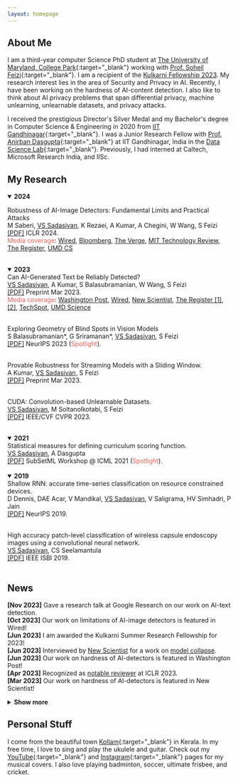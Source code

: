 ```yaml
---
layout: homepage
---
```


## About Me

I am a third-year computer Science PhD student at [The University of Maryland, College Park](https://www.cs.umd.edu/people/vinu){:target="_blank"} working with [Prof. Soheil Feizi](https://www.cs.umd.edu/~sfeizi/){:target="_blank"}. I am a recipient of the [Kulkarni Fellowship 2023](https://www.cs.umd.edu/article/2023/06/graduate-student-vinu-sankar-sadasivan-receives-kulkarni-foundation-summer-research).
My research interest lies in the area of Security and Privacy in AI. Recently, I have been working on the hardness of AI-content detection. I also like to think about AI privacy problems that span differential privacy, machine unlearning, unlearnable datasets, and privacy attacks.
 
I received the prestigious Director's Silver Medal and my Bachelor's degree in Computer Science & Engineering in 2020 from [IIT Gandhinagar](https://www.iitgn.ac.in/){:target="_blank"}. I was a Junior Research Fellow with [Prof. Anirban Dasgupta](https://labs.iitgn.ac.in/datascience/anirban-dasgupta/){:target="_blank"} at IIT Gandhinagar, India in the [Data Science Lab](https://labs.iitgn.ac.in/datascience/){:target="_blank"}. Previously, I had interned at Caltech, Microsoft Research India, and IISc. 

## My Research

<details open>
  <summary><b>2024</b></summary>

 Robustness of AI-Image Detectors: Fundamental Limits and Practical Attacks<br>
 M Saberi, <u>VS Sadasivan</u>, K Rezaei, A Kumar, A Chegini, W Wang, S Feizi<br>
 <a href="https://arxiv.org/abs/2310.00076" target="_blank">[PDF]</a> ICLR 2024.<br/>
 <span style="color:#F75D59">Media coverage</span>: 
 <a href="https://www.wired.com/story/artificial-intelligence-watermarking-issues/" target="_blank">Wired</a>,
 <a href="https://www.bloomberg.com/news/newsletters/2023-11-06/biden-ai-executive-order-shows-urgency-of-deepfakes?cmpid=BBD110623_TECH&utm_medium=email&utm_source=newsletter&utm_term=231106&utm_campaign=tech" target="_blank">Bloomberg</a>,
 <a href="https://www.theverge.com/2023/10/31/23940626/artificial-intelligence-ai-digital-watermarks-biden-executive-order" target="_blank">The Verge</a>,
 <a href="https://www.technologyreview.com/2023/11/06/1082996/the-inside-scoop-on-watermarking-and-content-authentication/" target="_blank">MIT Technology Review</a>,
 <a href="https://www.theregister.com/2023/10/02/watermarking_security_checks/" target="_blank">The Register</a>,
 <a href="https://www.cs.umd.edu/article/2023/11/watermarks-aren%E2%80%99t-silver-bullet-ai-misinformation" target="_blank">UMD CS</a>
 <br><br>

</details>

<details open>
  <summary><b>2023</b></summary>
Can AI-Generated Text be Reliably Detected?<br>
 <u>VS Sadasivan</u>, A Kumar, S Balasubramanian, W Wang, S Feizi<br>
 <a href="https://arxiv.org/abs/2303.11156" target="_blank">[PDF]</a> Preprint Mar 2023.<br/>
 <span style="color:#F75D59">Media coverage</span>: 
 <a href="https://www.washingtonpost.com/technology/2023/06/02/turnitin-ai-cheating-detector-accuracy/" target="_blank">Washington Post</a>,
 <a href="https://www.wired.com/story/ai-detection-chat-gpt-college-students/" target="_blank">Wired</a>,
 <a href="https://www.newscientist.com/article/2366824-reliably-detecting-ai-generated-text-is-mathematically-impossible/" target="_blank">New Scientist</a>,
 <a href="https://www.theregister.com/2023/03/21/detecting_ai_generated_text/" target="_blank">The Register [1]</a>,
 <a href="https://www.theregister.com/2023/05/17/university_chatgpt_grades/" target="_blank">[2]</a>,
 <a href="https://www.techspot.com/news/98031-reliable-detection-ai-generated-text-impossible-new-study.html" target="_blank">TechSpot</a>,
 <a href="https://cmns.umd.edu/news-events/news/ai-generated-content-actually-detectable" target="_blank">UMD Science</a>
 <br><br>
 

Exploring Geometry of Blind Spots in Vision Models<br>
S Balasubramanian*, G Sriramanan*, <u>VS Sadasivan</u>, S Feizi<br>
 <a href="#" target="_blank">[PDF]</a> NeurIPS 2023 (<span style="color:#F75D59">Spotlight</span>).<br><br>
 
 
Provable Robustness for Streaming Models with a Sliding Window.<br>
 A Kumar, <u>VS Sadasivan</u>, S Feizi<br>
 <a href="https://arxiv.org/abs/2303.16308" target="_blank">[PDF]</a> Preprint Mar 2023.<br><br>

 
 CUDA: Convolution-based Unlearnable Datasets.<br>
 <u>VS Sadasivan</u>, M Soltanolkotabi, S Feizi<br>
 <a href="https://arxiv.org/abs/2303.04278" target="_blank">[PDF]</a> IEEE/CVF CVPR 2023.<br><br>
</details>

<details open>
  <summary><b>2021</b></summary>
Statistical measures for defining curriculum scoring function.<br>
 <u>VS Sadasivan</u>, A Dasgupta<br>
 <a href="https://arxiv.org/abs/2103.00147" target="_blank">[PDF]</a> SubSetML Workshop @ ICML 2021 (<span style="color:#F75D59">Spotlight</span>).<br><br>
</details>

<details open>
 <summary><b>2019</b></summary>
Shallow RNN: accurate time-series classification on resource constrained devices.<br>
 D Dennis, DAE Acar, V Mandikal, <u>VS Sadasivan</u>, V Saligrama, HV Simhadri, P Jain<br>
<a href="http://papers.nips.cc/paper/9451-shallow-rnn-accurate-time-series-classification-on-resource-constrained-devices.pdf" target="_blank">[PDF]</a> NeurIPS 2019.<br><br>
 
High accuracy patch-level classification of wireless capsule endoscopy images using a convolutional neural network.<br>
 <u>VS Sadasivan</u>, CS Seelamantula<br>
<a href="https://ieeexplore.ieee.org/abstract/document/8759324/" target="_blank">[PDF]</a> IEEE ISBI 2019.<br><br>
</details>
<p/>

## News

**[Nov 2023]** Gave a research talk at Google Research on our work on AI-text detection.<br> 
**[Oct 2023]** Our work on limitations of AI-image detectors is featured in Wired!<br>
**[Jun 2023]** I am awarded the Kulkarni Summer Research Fellowship for 2023!<br>
**[Jun 2023]** Interviewed by <a href="https://www.newscientist.com/article/2378706-ais-will-become-useless-if-they-keep-learning-from-other-ais/">New Scientist</a> for a work on <a href="https://arxiv.org/abs/2305.17493">model collapse</a>.
**[Jun 2023]** Our work on hardness of AI-detectors is featured in Washington Post!<br>
**[Apr 2023]** Recognized as <a href="https://blog.iclr.cc/tag/awards/">notable reviewer</a> at ICLR 2023.<br>
**[Mar 2023]** Our work on hardness of AI-detectors is featured in New Scientist!<br>


<details>
<summary> <b> Show more </b> </summary>
<p>
<b>[Mar 2023]</b> Our work on hardness of AI-detectors is featured in The Register!<br>
<b>[Mar 2023]</b> CUDA is on arXiv.<br>
<b>[Feb 2023]</b> CUDA accepted at CVPR 2023.<br>
<b>[Nov 2022]</b> Reviewer for ICLR 2023.<br>
<b>[Jul 2022]</b> Reviewer for NeurIPS 2022.<br>
<b>[Aug 2021]</b> Excited to join UMD CS for my PhD.<br>
<b>[Jun 2021]</b> Curriculum learning work accepted (spotlight) at SubSetML, ICML 2021.<br>
<b>[Feb 2021]</b> Curriculum learning work preprint now available on arXiv.<br>
<b>[Feb 2021]</b> Reviewer for ICML 2021.<br>
<b>[Sep 2020]</b> Received cash award for CS publication from IIT Gandhinagar.<br>
<b>[Aug 2020]</b> Started working as JRF at IIT Gandhinagar.<br>
<b>[Aug 2020]</b> Received the Director's Silver Medal and B.Tech in CSE.<br>
<b>[Sep 2019]</b> Special mention for poster at UGRC 2019 at IIT Gandhinagar for work at Caltech.<br>
<b>[Sep 2019]</b> Work on Shallow RNN accepted at NeurIPS 2019.<br>
<b>[May 2019]</b> Started working as undergraduate research fellow at Caltech.<br>
<b>[Feb 2019]</b> Work on endoscopy abnormality classification accepted at IEEE ISBI 2019.<br>
<b>[Jan 2019]</b> Started working as research intern at MSR India.<br>
<b>[Nov 2018]</b> Received Caltech's SURF for summer 2019.<br>
<b>[May 2017]</b> Started working as research intern at IISc Bangalore.<br>
</p>
</details><p/>

## Personal Stuff

I come from the beautiful town [Kollam](https://en.wikipedia.org/wiki/Kollam){:target="_blank"} in Kerala. In my free time, I love to sing and play the ukulele and guitar. Check out my [YouTube](https://www.youtube.com/channel/UCqtXUoA6m6mDXuoHyMy31PQ){:target="_blank"} and [Instagram](https://www.instagram.com/vinusankars/){:target="_blank"} pages for my musical covers. I also love playing badminton, soccer, ultimate frisbee, and cricket. 

